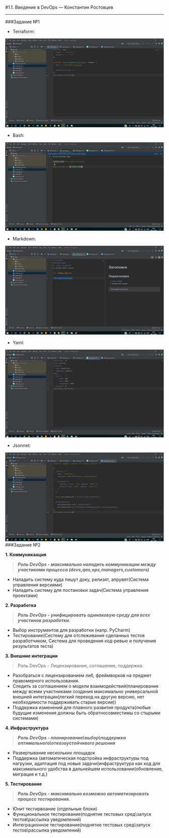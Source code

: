 #1.1. Введение в DevOps — Константин Ростовцев
___

###Задание №1

- Terraform:

![Terraform](./img/tf.jpg "Terraform")

- Bash:

![Bash](./img/sh.jpg "Bash")

- Markdown:

![Markdown](./img/md.jpg "Markdown")

- Yaml:

![Yaml](./img/yaml.jpg "Yaml")

- Jsonnet:

![Jsonnet](./img/jsonnet.jpg "Jsonnet")
###Задание №2

**1. Коммуникаация**

>***Роль DevOps - максимально наладить коммуникации между 
участиками процесса (devs,qas,ops,managers,customers)***

- Наладить систему куда пишут доку, релизят, апрувят(Система управления версиями)
- Наладить систему для постановки задач(Система управления проектами)

**2. Разработка**

>***Роль DevOps - унифицировать одинаковую среду для 
> всех участинов разработки.***
- Выбор инструментов для разработки (напр. PyCharm)
- Тестирование(Сестему для отслеживания сделанных тестов разработчиком, Система для проведения код-ревью и получения результатов теста)

**3. Внешние интеграции**

>Роль DevOps -  Лицензирование, соглашение, поддержка.

- Разобраться с лицензированием либ, фреймворков на предмет правомерного использования.
- Следить за соглашением о модели взаимодействий(планирование между всеми участниками создания максимально универсальной внешней интеграции(легкий переход на другую версию, нет необходимости поддерживать старые версии))
- Поддержка изменений для плавного развития продукта(любые будущие изменения должны быть обратносовместимы со стырыми системами)

**4. Инфраструктура**
>***Роль DevOps - планирование\выбор\поддержка оптимального\отказоустойчивого решения***

- Развертывание нескольких площадок
- Поддержка (автоматическая подстройка инфраструктуры под нагрузки, адаптация под новые задачи(инфраструктура как код для максимального удобства в дальнейшем использовании(обновление, миграция и т.д.)

**5. Тестирование**
>***Роль DevOps - максимально возможно автоматизировать процесс тестирования.***

- Юнит тестирвоание (отдельные блоки)
- Функциональное тестирование(поднятие тестовых сред\запуск тестов\рассылка уведомлений)
- Интеграционное тестирование(поднятие тестовых сред\запуск тестов\рассылка уведомлений)
